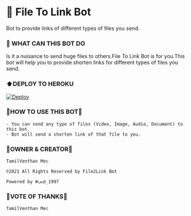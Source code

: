 # 🔰 File To Link Bot
Bot to provide links of different types of files you send.
### 🔰 WHAT CAN THIS BOT DO
Is it a nuisance to send huge files to others.File To Link Bot is for you.This bot will help you to provide shorten links for different types of files you send.
### ⬆️DEPLOY TO HEROKU

[![Deploy](https://www.herokucdn.com/deploy/button.svg)](https://heroku.com/deploy?template=https://github.com/darkmanrandy/FileToLinkTeLeTiPs)

### 🔰HOW TO USE THIS BOT🔰

```
- You can send any type of files (Video, Image, Audio, Document) to this bot.
- Bot will send a shorten link of that file to you.
```

### 🔰OWNER  &  CREATOR🔰

```
TamilVenthan Mec
 
©️2021 All Rights Reserved by File2Link Bot
 
Powered by #பாரி_1997
```

### 🔰VOTE OF THANKS🔰

```
TamilVenthan Mec
```
